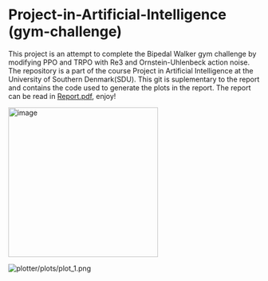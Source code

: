 # Project-in-Artificial-Intelligence (gym-challenge)
This project is an attempt to complete the Bipedal Walker gym challenge by modifying PPO and TRPO with Re3 and Ornstein-Uhlenbeck action noise. The repository is a part of the course Project in Artificial Intelligence at the University of Southern Denmark(SDU). This git is suplementary to the report and contains the code used to generate the plots in the report. The report can be read in [Report.pdf](Report.pdf), enjoy!

<!-- ![plotter/plots/example.gif](plotter/plots/example.gif) -->
<img src="policy_0.gif" alt="image" style="width:300px;height:auto;"> 

![plotter/plots/plot_1.png](plotter/plots/combined.png)
